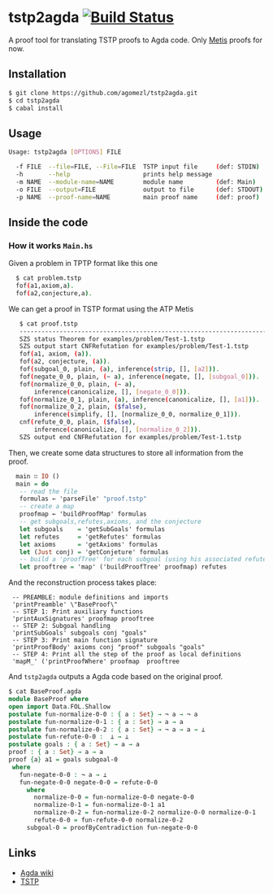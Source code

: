 tstp2agda [![Build Status](https://travis-ci.org/agomezl/tstp2agda.svg)](https://travis-ci.org/agomezl/tstp2agda)
====


A proof tool for translating TSTP proofs to Agda code. Only [Metis](http://www.gilith.com/software/metis/) proofs for now.

## Installation

```bash
$ git clone https://github.com/agomezl/tstp2agda.git
$ cd tstp2agda
$ cabal install
```

## Usage

```Bash
Usage: tstp2agda [OPTIONS] FILE

  -f FILE  --file=FILE, --File=FILE  TSTP input file     (def: STDIN)
  -h       --help                    prints help message
  -m NAME  --module-name=NAME        module name         (def: Main)
  -o FILE  --output=FILE             output to file      (def: STDOUT)
  -p NAME  --proof-name=NAME         main proof name     (def: proof)
```

## Inside the code

### How it works `Main.hs`

Given a problem in TPTP format like this one

```Bash
  $ cat problem.tstp
  fof(a1,axiom,a).
  fof(a2,conjecture,a).
```
We can get a proof  in TSTP format using the ATP Metis

```Bash
   $ cat proof.tstp
   -------------------------------------------------------------------------
   SZS status Theorem for examples/problem/Test-1.tstp
   SZS output start CNFRefutation for examples/problem/Test-1.tstp
   fof(a1, axiom, (a)).
   fof(a2, conjecture, (a)).
   fof(subgoal_0, plain, (a), inference(strip, [], [a2])).
   fof(negate_0_0, plain, (~ a), inference(negate, [], [subgoal_0])).
   fof(normalize_0_0, plain, (~ a),
       inference(canonicalize, [], [negate_0_0])).
   fof(normalize_0_1, plain, (a), inference(canonicalize, [], [a1])).
   fof(normalize_0_2, plain, ($false),
       inference(simplify, [], [normalize_0_0, normalize_0_1])).
   cnf(refute_0_0, plain, ($false),
       inference(canonicalize, [], [normalize_0_2])).
   SZS output end CNFRefutation for examples/problem/Test-1.tstp
```

Then, we create some data structures to store all information from the proof.

```Haskell
  main ∷ IO ()
  main = do
   -- read the file
   formulas ← 'parseFile' "proof.tstp"
   -- create a map
   proofmap ← 'buildProofMap' formulas
   -- get subgoals,refutes,axioms, and the conjecture
   let subgoals    = 'getSubGoals' formulas
   let refutes     = 'getRefutes' formulas
   let axioms      = 'getAxioms' formulas
   let (Just conj) = 'getConjeture' formulas
   -- build a 'proofTree' for each subgoal (using his associated refute)
   let prooftree = 'map' ('buildProofTree' proofmap) refutes
```
And the reconstruction process takes place:

```
 -- PREAMBLE: module definitions and imports
 'printPreamble' \"BaseProof\"
 -- STEP 1: Print auxiliary functions
 'printAuxSignatures' proofmap prooftree
 -- STEP 2: Subgoal handling
 'printSubGoals' subgoals conj "goals"
 -- STEP 3: Print main function signature
 'printProofBody' axioms conj "proof" subgoals "goals"
 -- STEP 4: Print all the step of the proof as local definitions
 'mapM_' ('printProofWhere' proofmap  prooftree
```

And `tstp2agda` outputs a Agda code based on the original proof.

```Agda
$ cat BaseProof.agda
module BaseProof where
open import Data.FOL.Shallow
postulate fun-normalize-0-0 : { a : Set} → ¬ a → ¬ a
postulate fun-normalize-0-1 : { a : Set} → a → a
postulate fun-normalize-0-2 : { a : Set} → ¬ a → a → ⊥
postulate fun-refute-0-0 :  ⊥ → ⊥
postulate goals : { a : Set} → a → a
proof : { a : Set} → a → a
proof {a} a1 = goals subgoal-0
 where
   fun-negate-0-0 : ¬ a → ⊥
   fun-negate-0-0 negate-0-0 = refute-0-0
     where
       normalize-0-0 = fun-normalize-0-0 negate-0-0
       normalize-0-1 = fun-normalize-0-1 a1
       normalize-0-2 = fun-normalize-0-2 normalize-0-0 normalize-0-1
       refute-0-0 = fun-refute-0-0 normalize-0-2
     subgoal-0 = proofByContradiction fun-negate-0-0
```

## Links

* [Agda wiki](http://wiki.portal.chalmers.se/agda/pmwiki.php)
* [TSTP](http://www.cs.miami.edu/~tptp/TSTP/)
